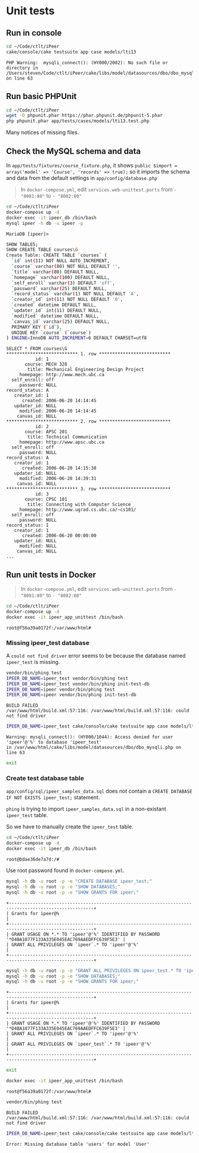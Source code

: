 # Unit tests

## Run in console

```bash
cd ~/Code/ctlt/iPeer
cake/console/cake testsuite app case models/lti13
```
```
PHP Warning:  mysqli_connect(): (HY000/2002): No such file or directory in
/Users/steven/Code/ctlt/iPeer/cake/libs/model/datasources/dbo/dbo_mysqli.php on line 63
```

## Run basic PHPUnit

```bash
cd ~/Code/ctlt/iPeer
wget -O phpunit.phar https://phar.phpunit.de/phpunit-5.phar
php phpunit.phar app/tests/cases/models/lti13.test.php
```

Many notices of missing files.

## Check the MySQL schema and data

In `app/tests/fixtures/course_fixture.php`,
it shows `public $import = array('model' => 'Course', 'records' => true);`
so it imports the schema and data from the default settings in `app/config/database.php`

> In `docker-compose.yml`,
> edit `services.web-unittest.ports`
> from `- "8081:80"` to `- "8082:80"`

```bash
cd ~/Code/ctlt/iPeer
docker-compose up -d
docker exec -it ipeer_db /bin/bash
mysql ipeer -h db -u ipeer -p
```

`MariaDB [ipeer]>`

```bash
SHOW TABLES;
SHOW CREATE TABLE courses\G
Create Table: CREATE TABLE `courses` (
  `id` int(11) NOT NULL AUTO_INCREMENT,
  `course` varchar(80) NOT NULL DEFAULT '',
  `title` varchar(80) DEFAULT NULL,
  `homepage` varchar(100) DEFAULT NULL,
  `self_enroll` varchar(3) DEFAULT 'off',
  `password` varchar(25) DEFAULT NULL,
  `record_status` varchar(1) NOT NULL DEFAULT 'A',
  `creator_id` int(11) NOT NULL DEFAULT '0',
  `created` datetime DEFAULT NULL,
  `updater_id` int(11) DEFAULT NULL,
  `modified` datetime DEFAULT NULL,
  `canvas_id` varchar(25) DEFAULT NULL,
  PRIMARY KEY (`id`),
  UNIQUE KEY `course` (`course`)
) ENGINE=InnoDB AUTO_INCREMENT=6 DEFAULT CHARSET=utf8
```

```
SELECT * FROM courses\G
*************************** 1. row ***************************
           id: 1
       course: MECH 328
        title: Mechanical Engineering Design Project
     homepage: http://www.mech.ubc.ca
  self_enroll: off
     password: NULL
record_status: A
   creator_id: 1
      created: 2006-06-20 14:14:45
   updater_id: NULL
     modified: 2006-06-20 14:14:45
    canvas_id: NULL
*************************** 2. row ***************************
           id: 2
       course: APSC 201
        title: Technical Communication
     homepage: http://www.apsc.ubc.ca
  self_enroll: off
     password: NULL
record_status: A
   creator_id: 1
      created: 2006-06-20 14:15:38
   updater_id: NULL
     modified: 2006-06-20 14:39:31
    canvas_id: NULL
*************************** 3. row ***************************
           id: 3
       course: CPSC 101
        title: Connecting with Computer Science
     homepage: http://www.ugrad.cs.ubc.ca/~cs101/
  self_enroll: off
     password: NULL
record_status: I
   creator_id: 1
      created: 2006-06-20 00:00:00
   updater_id: NULL
     modified: NULL
    canvas_id: NULL
...
```

## Run unit tests in Docker

> In `docker-compose.yml`,
> edit `services.web-unittest.ports`
> from `- "8081:80"` to `- "8082:80"`

```bash
cd ~/Code/ctlt/iPeer
docker-compose up -d
docker exec -it ipeer_app_unittest /bin/bash
```

`root@f56a39a0172f:/var/www/html#`

### Missing ipeer_test database

A `could not find driver` error seems to be because the database named `ipeer_test` is missing.

```bash
vendor/bin/phing test
IPEER_DB_NAME=ipeer_test vendor/bin/phing test
IPEER_DB_NAME=ipeer_test vendor/bin/phing init-test-db
IPEER_DB_NAME=ipeer vendor/bin/phing test
IPEER_DB_NAME=ipeer vendor/bin/phing init-test-db
```
```
BUILD FAILED
/var/www/html/build.xml:57:116: /var/www/html/build.xml:57:116: could not find driver
```

```bash
IPEER_DB_NAME=ipeer_test cake/console/cake testsuite app case models/lti13
```
```
Warning: mysqli_connect(): (HY000/1044): Access denied for user 'ipeer'@'%' to database 'ipeer_test' 
in /var/www/html/cake/libs/model/datasources/dbo/dbo_mysqli.php on line 63
```
```bash
exit
```

### Create test database table

`app/config/sql/ipeer_samples_data.sql` does not contain a `CREATE DATABASE IF NOT EXISTS ipeer_test;` statement.

`phing` is trying to import `ipeer_samples_data.sql` in a non-existant `ipeer_test` table.

So we have to manually create the `ipeer_test` table.

```bash
cd ~/Code/ctlt/iPeer
docker-compose up -d
docker exec -it ipeer_db /bin/bash
```

`root@bdae36de7a7d:/#`

Use root password found in `docker-compose.yml`.

```bash
mysql -h db -u root -p -e "CREATE DATABASE ipeer_test;"
mysql -h db -u root -p -e "SHOW DATABASES;"
mysql -h db -u root -p -e "SHOW GRANTS FOR ipeer;"
```
```
+------------------------------------------------------------------------------------------------------+
| Grants for ipeer@%                                                                                   |
+------------------------------------------------------------------------------------------------------+
| GRANT USAGE ON *.* TO 'ipeer'@'%' IDENTIFIED BY PASSWORD '*D4BA1077F133A335E045EAC769AAEDFFC639F5E3' |
| GRANT ALL PRIVILEGES ON `ipeer`.* TO 'ipeer'@'%'                                                     |
+------------------------------------------------------------------------------------------------------+
```
```bash
mysql -h db -u root -p -e "GRANT ALL PRIVILEGES ON ipeer_test.* TO 'ipeer'@'%'"
mysql -h db -u root -p -e "SHOW DATABASES;"
mysql -h db -u root -p -e "SHOW GRANTS FOR ipeer;"
```
```
+------------------------------------------------------------------------------------------------------+
| Grants for ipeer@%                                                                                   |
+------------------------------------------------------------------------------------------------------+
| GRANT USAGE ON *.* TO 'ipeer'@'%' IDENTIFIED BY PASSWORD '*D4BA1077F133A335E045EAC769AAEDFFC639F5E3' |
| GRANT ALL PRIVILEGES ON `ipeer`.* TO 'ipeer'@'%'                                                     |
| GRANT ALL PRIVILEGES ON `ipeer_test`.* TO 'ipeer'@'%'                                                     |
+------------------------------------------------------------------------------------------------------+
```
```bash
exit
```

```bash
docker exec -it ipeer_app_unittest /bin/bash
```

`root@f56a39a0172f:/var/www/html#`

```bash
vendor/bin/phing test
```
```
BUILD FAILED
/var/www/html/build.xml:57:116: /var/www/html/build.xml:57:116: could not find driver
```

```bash
IPEER_DB_NAME=ipeer_test cake/console/cake testsuite app case models/lti13
```
```
Error: Missing database table 'users' for model 'User'
```
